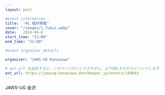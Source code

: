 ```yaml
---
layout: post

#event information
title:  "#1 福井開催"
cover: "/images/1_fukui.webp"
date:   2024-04-6
start_time: "13:00"
end_time: "21:00"

#event organiser details

organiser: "JAWS-UG Kanazawa"

# ext_url を指定すると、このページがリンクされずに、以下URLをかわりにリンクします
ext_url: https://jawsug-kanazawa.doorkeeper.jp/events/169843
---
```


JAWS-UG 金沢
